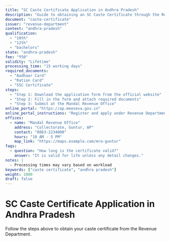 ```yaml
---
title: "SC Caste Certificate Application in Andhra Pradesh"
description: "Guide to obtaining an SC Caste Certificate through the Revenue Department in Andhra Pradesh"
document: "caste-certificate"
issuer: "revenue-department"
context: "andhra-pradesh"
qualification:
  - "10th"
  - "12th"
  - "bachelors"
state: "andhra-pradesh"
fee: "₹50"
validity: "Lifetime"
processing_time: "15 working days"
required_documents:
  - "Aadhaar Card"
  - "Ration Card"
  - "SSC Certificate"
steps:
  - "Step 1: Download the application form from the official website"
  - "Step 2: Fill in the form and attach required documents"
  - "Step 3: Submit at the Mandal Revenue Office"
online_portal: "https://ap.meeseva.gov.in"
online_portal_instructions: "Register and apply under Revenue Department"
offices:
  - name: "Mandal Revenue Office"
    address: "Collectorate, Guntur, AP"
    contact: "0863-2234000"
    hours: "10 AM - 5 PM"
    map_link: "https://maps.example.com/mro-guntur"
faqs:
  - question: "How long is the certificate valid?"
    answer: "It is valid for life unless any detail changes."
notes: |
  - Processing times may vary based on workload
keywords: ["caste certificate", "andhra pradesh"]
weight: 1000
draft: false
---
```


# SC Caste Certificate Application in Andhra Pradesh

Follow the steps above to obtain your caste certificate from the Revenue Department.
